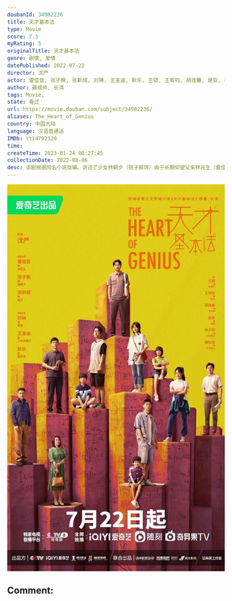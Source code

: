 ```yaml
---
doubanId: 34982236
title: 天才基本法
type: Movie
score: 7.3
myRating: 5
originalTitle: 天才基本法
genre: 剧情, 爱情
datePublished: 2022-07-22
director: 沈严
actor: 雷佳音, 张子枫, 张新成, 刘琳, 王圣迪, 耿乐, 王骁, 王宥钧, 胡连馨, 是安, 林子烨, 傅铂涵, 王瑞欣, 彭浩森, 吴幸键, 刘亚锟, 倪妮, 童瑶, 万茜, 刘佳, 秦焰, 李传缨, 赵达, 翟小兴, 田雷, 来喜, 句号, 张海宇, 王影璐, 范帅琦, 柯宇, 郑家伦, 霍青, 荣飞, 郭紫铭, 郭睿绅, 刘思莹, 陈子妍, 韩浩, 朱彬予, 王亭文, 季妍霏, 林夕, 李函熹, 薛博文, 季承, 肖禹男, 董芝祺, 黄政皓, 李添诺, 李梓伊, 王丽涵, 刘越东, 田淼, 李勤勤, 朱薇薇, 陈丽娜, 曲高位, 曹凯, 丁子玲, 花昆, 傅风男, 李洪权, 苑冉, 朱俊麟, 许晋旗, 王翰闻, 韦奕波, 常海波, 周熙雯, 余骁瑞, 邵杰睿, 于垚, 王箫淇, 泰煜恩, 傅达
author: 聂成帅, 长洱
tags: Movie, 
state: 看过
url: https://movie.douban.com/subject/34982236/
aliases: The_Heart_of_Genius
country: 中国大陆
language: 汉语普通话
IMDb: tt14792320
time: 
createTime: 2023-01-24 00:27:45
collectionDate: 2022-08-06
desc: 该剧根据同名小说改编。讲述了少女林朝夕（张子枫饰）由于长期仰望父亲林兆生（雷佳音饰）和初恋裴之（张新成饰）两位数学天才，从而悄悄掩埋了内心对于数学的热爱，直到经历了双时空之旅，她迸发出了超越想象...
---
```


![image](assets/p2876345437.jpg)

Comment: 
---

